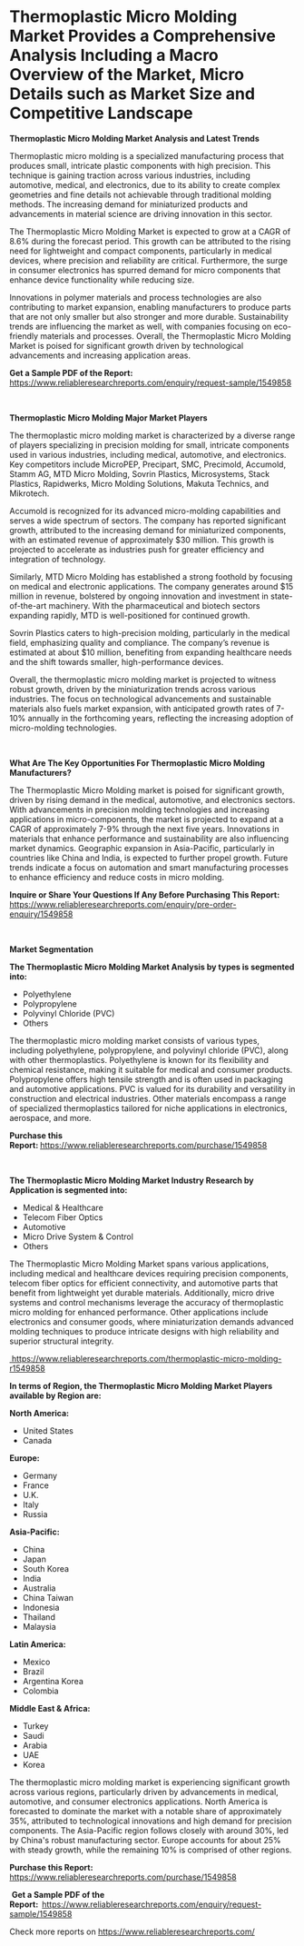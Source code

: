 <p><h1>Thermoplastic Micro Molding Market Provides a Comprehensive Analysis Including a Macro Overview of the Market, Micro Details such as Market Size and Competitive Landscape</h1></p><p><strong>Thermoplastic Micro Molding Market Analysis and Latest Trends</strong></p>
<p><p>Thermoplastic micro molding is a specialized manufacturing process that produces small, intricate plastic components with high precision. This technique is gaining traction across various industries, including automotive, medical, and electronics, due to its ability to create complex geometries and fine details not achievable through traditional molding methods. The increasing demand for miniaturized products and advancements in material science are driving innovation in this sector.</p><p>The Thermoplastic Micro Molding Market is expected to grow at a CAGR of 8.6% during the forecast period. This growth can be attributed to the rising need for lightweight and compact components, particularly in medical devices, where precision and reliability are critical. Furthermore, the surge in consumer electronics has spurred demand for micro components that enhance device functionality while reducing size.</p><p>Innovations in polymer materials and process technologies are also contributing to market expansion, enabling manufacturers to produce parts that are not only smaller but also stronger and more durable. Sustainability trends are influencing the market as well, with companies focusing on eco-friendly materials and processes. Overall, the Thermoplastic Micro Molding Market is poised for significant growth driven by technological advancements and increasing application areas.</p></p>
<p><strong>Get a Sample PDF of the Report:&nbsp;</strong> <a href="https://www.reliableresearchreports.com/enquiry/request-sample/1549858?utm_campaign=3056&utm_medium=2&utm_source=Github&utm_content=ia&utm_term=31032025&utm_id=thermoplastic-micro-molding">https://www.reliableresearchreports.com/enquiry/request-sample/1549858</a></p>
<p>&nbsp;</p>
<p><strong>Thermoplastic Micro Molding Major Market Players</strong></p>
<p><p>The thermoplastic micro molding market is characterized by a diverse range of players specializing in precision molding for small, intricate components used in various industries, including medical, automotive, and electronics. Key competitors include MicroPEP, Precipart, SMC, Precimold, Accumold, Stamm AG, MTD Micro Molding, Sovrin Plastics, Microsystems, Stack Plastics, Rapidwerks, Micro Molding Solutions, Makuta Technics, and Mikrotech. </p><p>Accumold is recognized for its advanced micro-molding capabilities and serves a wide spectrum of sectors. The company has reported significant growth, attributed to the increasing demand for miniaturized components, with an estimated revenue of approximately $30 million. This growth is projected to accelerate as industries push for greater efficiency and integration of technology.</p><p>Similarly, MTD Micro Molding has established a strong foothold by focusing on medical and electronic applications. The company generates around $15 million in revenue, bolstered by ongoing innovation and investment in state-of-the-art machinery. With the pharmaceutical and biotech sectors expanding rapidly, MTD is well-positioned for continued growth.</p><p>Sovrin Plastics caters to high-precision molding, particularly in the medical field, emphasizing quality and compliance. The company’s revenue is estimated at about $10 million, benefiting from expanding healthcare needs and the shift towards smaller, high-performance devices.</p><p>Overall, the thermoplastic micro molding market is projected to witness robust growth, driven by the miniaturization trends across various industries. The focus on technological advancements and sustainable materials also fuels market expansion, with anticipated growth rates of 7-10% annually in the forthcoming years, reflecting the increasing adoption of micro-molding technologies.</p></p>
<p>&nbsp;</p>
<p><strong>What Are The Key Opportunities For Thermoplastic Micro Molding Manufacturers?</strong></p>
<p><p>The Thermoplastic Micro Molding market is poised for significant growth, driven by rising demand in the medical, automotive, and electronics sectors. With advancements in precision molding technologies and increasing applications in micro-components, the market is projected to expand at a CAGR of approximately 7-9% through the next five years. Innovations in materials that enhance performance and sustainability are also influencing market dynamics. Geographic expansion in Asia-Pacific, particularly in countries like China and India, is expected to further propel growth. Future trends indicate a focus on automation and smart manufacturing processes to enhance efficiency and reduce costs in micro molding.</p></p>
<p><strong>Inquire or Share Your Questions If Any Before Purchasing This Report:</strong> <a href="https://www.reliableresearchreports.com/enquiry/pre-order-enquiry/1549858?utm_campaign=3056&utm_medium=2&utm_source=Github&utm_content=ia&utm_term=31032025&utm_id=thermoplastic-micro-molding">https://www.reliableresearchreports.com/enquiry/pre-order-enquiry/1549858</a></p>
<p>&nbsp;</p>
<p><strong>Market Segmentation</strong></p>
<p><strong>The Thermoplastic Micro Molding Market Analysis by types is segmented into:</strong></p>
<p><ul><li>Polyethylene</li><li>Polypropylene</li><li>Polyvinyl Chloride (PVC)</li><li>Others</li></ul></p>
<p><p>The thermoplastic micro molding market consists of various types, including polyethylene, polypropylene, and polyvinyl chloride (PVC), along with other thermoplastics. Polyethylene is known for its flexibility and chemical resistance, making it suitable for medical and consumer products. Polypropylene offers high tensile strength and is often used in packaging and automotive applications. PVC is valued for its durability and versatility in construction and electrical industries. Other materials encompass a range of specialized thermoplastics tailored for niche applications in electronics, aerospace, and more.</p></p>
<p><strong>Purchase this Report:&nbsp;</strong><a href="https://www.reliableresearchreports.com/purchase/1549858?utm_campaign=3056&utm_medium=2&utm_source=Github&utm_content=ia&utm_term=31032025&utm_id=thermoplastic-micro-molding">https://www.reliableresearchreports.com/purchase/1549858</a></p>
<p>&nbsp;</p>
<p><strong>The Thermoplastic Micro Molding Market Industry Research by Application is segmented into:</strong></p>
<p><ul><li>Medical & Healthcare</li><li>Telecom Fiber Optics</li><li>Automotive</li><li>Micro Drive System & Control</li><li>Others</li></ul></p>
<p><p>The Thermoplastic Micro Molding Market spans various applications, including medical and healthcare devices requiring precision components, telecom fiber optics for efficient connectivity, and automotive parts that benefit from lightweight yet durable materials. Additionally, micro drive systems and control mechanisms leverage the accuracy of thermoplastic micro molding for enhanced performance. Other applications include electronics and consumer goods, where miniaturization demands advanced molding techniques to produce intricate designs with high reliability and superior structural integrity.</p></p>
<p><a href="https://www.reliableresearchreports.com/thermoplastic-micro-molding-r1549858?utm_campaign=3056&utm_medium=2&utm_source=Github&utm_content=ia&utm_term=31032025&utm_id=thermoplastic-micro-molding">&nbsp;https://www.reliableresearchreports.com/thermoplastic-micro-molding-r1549858</a></p>
<p><strong>In terms of Region, the Thermoplastic Micro Molding Market Players available by Region are:</strong></p>
<p>
    <p> <strong> North America: </strong>
        <ul>
            <li>United States</li>
            <li>Canada</li>
        </ul>
        </p> 
    <p> <strong> Europe: </strong>
        <ul>
            <li>Germany</li>
            <li>France</li>
            <li>U.K.</li>
            <li>Italy</li>
            <li>Russia</li>
        </ul>
        </p> 
    <p> <strong> Asia-Pacific: </strong>
        <ul>
            <li>China</li>
            <li>Japan</li>
            <li>South Korea</li>
            <li>India</li>
            <li>Australia</li>
            <li>China Taiwan</li>
            <li>Indonesia</li>
            <li>Thailand</li>
            <li>Malaysia</li>
        </ul>
        </p> 
    <p> <strong> Latin America: </strong>
        <ul>
            <li>Mexico</li>
            <li>Brazil</li>
            <li>Argentina Korea</li>
            <li>Colombia</li>
        </ul>
        </p> 
    <p> <strong> Middle East & Africa: </strong>
        <ul>
            <li>Turkey</li>
            <li>Saudi</li>
            <li>Arabia</li>
            <li>UAE</li>
            <li>Korea</li>
        </ul>
    </p>
    </p>
<p><p>The thermoplastic micro molding market is experiencing significant growth across various regions, particularly driven by advancements in medical, automotive, and consumer electronics applications. North America is forecasted to dominate the market with a notable share of approximately 35%, attributed to technological innovations and high demand for precision components. The Asia-Pacific region follows closely with around 30%, led by China's robust manufacturing sector. Europe accounts for about 25% with steady growth, while the remaining 10% is comprised of other regions.</p></p>
<p><strong>Purchase this Report: </strong><a href="https://www.reliableresearchreports.com/purchase/1549858?utm_campaign=3056&utm_medium=2&utm_source=Github&utm_content=ia&utm_term=31032025&utm_id=thermoplastic-micro-molding">https://www.reliableresearchreports.com/purchase/1549858</a></p>
<p>&nbsp;<strong>Get a Sample PDF of the Report:&nbsp;&nbsp;</strong><a href="https://www.reliableresearchreports.com/enquiry/request-sample/1549858?utm_campaign=3056&utm_medium=2&utm_source=Github&utm_content=ia&utm_term=31032025&utm_id=thermoplastic-micro-molding">https://www.reliableresearchreports.com/enquiry/request-sample/1549858</a></p>
<p><strong></strong></p>
<p>Check more reports on <a href="https://www.reliableresearchreports.com/?utm_campaign=3056&utm_medium=2&utm_source=Github&utm_content=ia&utm_term=31032025&utm_id=thermoplastic-micro-molding">https://www.reliableresearchreports.com/</a></p>